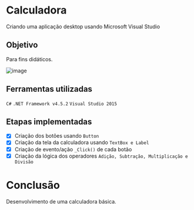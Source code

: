 # Calculadora
Criando uma aplicação desktop usando Microsoft Visual Studio 

## Objetivo
Para fins didáticos.

![image](https://github.com/marquescharlon/calculadora/assets/22162514/01127c3d-7aa7-482d-94fa-fd04dc4e9520)

## Ferramentas utilizadas
```C#```
```.NET Framework v4.5.2```
```Visual Studio 2015```

## Etapas implementadas
- [x] Criação dos botões usando ```Button```
- [x] Criação da tela da calculadora usando ```TextBox e Label```
- [x] Criação de evento/ação ```_Click()``` de cada botão
- [x] Criação da lógica dos operadores ```Adição, Subtração, Multiplicação e Divisão```

# Conclusão

Desenvolvimento de uma calculadora básica.
